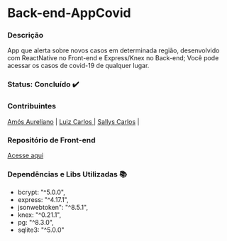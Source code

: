 <h1> Back-end-AppCovid </h1>

### Descrição
App que alerta sobre novos casos em determinada região, desenvolvido com ReactNative no Front-end e Express/Knex no Back-end;
Você pode acessar os casos de covid-19 de qualquer lugar.

### Status: Concluído :heavy_check_mark:

### Contribuintes
[Amós Aureliano](https://github.com/AurelianoAmosG20) |
[Luiz Carlos ](https://github.com/LuizCarlosVilela) |
[Sallys Carlos](https://github.com/scsSilva) | 
### Repositório de Front-end
[Acesse aqui](https://github.com/scsSilva/Alerta-Covid)

### Dependências e Libs Utilizadas :books:
- bcrypt: "^5.0.0",
- express: "^4.17.1",
- jsonwebtoken": "^8.5.1",
- knex: "^0.21.1",
- pg: "^8.3.0",
- sqlite3: "^5.0.0"
